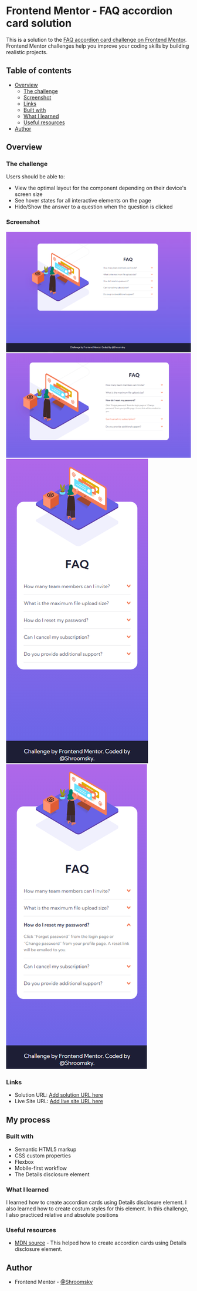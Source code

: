 # Frontend Mentor - FAQ accordion card solution

This is a solution to the [FAQ accordion card challenge on Frontend Mentor](https://www.frontendmentor.io/challenges/faq-accordion-card-XlyjD0Oam). Frontend Mentor challenges help you improve your coding skills by building realistic projects. 

## Table of contents

- [Overview](#overview)
  - [The challenge](#the-challenge)
  - [Screenshot](#screenshot)
  - [Links](#links)
  - [Built with](#built-with)
  - [What I learned](#what-i-learned)
  - [Useful resources](#useful-resources)
- [Author](#author)


## Overview

### The challenge

Users should be able to:

- View the optimal layout for the component depending on their device's screen size
- See hover states for all interactive elements on the page
- Hide/Show the answer to a question when the question is clicked

### Screenshot

![./Screenshot_1.png](./Screenshot_1.png)
![./Screenshot_2.png](./Screenshot_2.png)
![./Screenshot_3.png](./Screenshot_3.png)
![./Screenshot_4.png](./Screenshot_4.png)


### Links

- Solution URL: [Add solution URL here](https://your-solution-url.com)
- Live Site URL: [Add live site URL here](https://your-live-site-url.com)

## My process

### Built with

- Semantic HTML5 markup
- CSS custom properties
- Flexbox
- Mobile-first workflow
- The Details disclosure element 


### What I learned

I learned how to create accordion cards using Details disclosure element.
I also learned how to create costum styles for this element.
In this challenge, I also practiced relative and absolute positions 


### Useful resources

- [MDN source](https://developer.mozilla.org/en-US/docs/Web/HTML/Element/details) - This helped how to create accordion cards using Details disclosure element.

## Author

- Frontend Mentor - [@Shroomsky](https://www.frontendmentor.io/profile/Shroomsky)